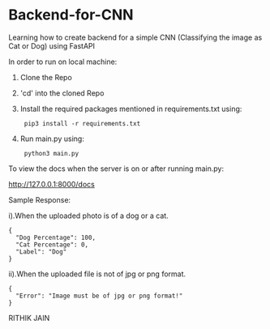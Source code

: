 # Backend-for-CNN
Learning how to create backend for a simple CNN (Classifying the image as Cat or Dog) using FastAPI

In order to run on local machine:

1. Clone the Repo

2. 'cd' into the cloned Repo

3. Install the required packages mentioned in requirements.txt using:

        pip3 install -r requirements.txt
        
4. Run main.py using:
    
        python3 main.py
 

To view the docs when the server is on or after running main.py:

http://127.0.0.1:8000/docs
 

Sample Response:

i).When the uploaded photo is of a dog or a cat.

    {
      "Dog Percentage": 100,
      "Cat Percentage": 0,
      "Label": "Dog"
    }

ii).When the uploaded file is not of jpg or png format.

    {
      "Error": "Image must be of jpg or png format!"
    }


RITHIK JAIN